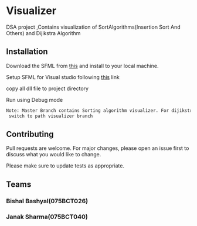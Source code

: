 # Visualizer

DSA project ,Contains visualization of SortAlgorithms(Insertion Sort And Others) and Dijikstra Algorithm
## Installation

Download  the SFML from [this](https://www.sfml-dev.org/) and install to your local machine.

Setup SFML for Visual studio following [this](https://www.sfml-dev.org/tutorials/2.5/start-vc.php) link

copy all dll file to project directory 

Run using Debug mode

```bash
Note: Master Branch contains Sorting algorithm visualizer. For dijikstra
 switch to path visualizer branch
```


## Contributing
Pull requests are welcome. For major changes, please open an issue first to discuss what you would like to change.

Please make sure to update tests as appropriate.

## Teams
### Bishal Bashyal(075BCT026)
### Janak Sharma(075BCT040)
